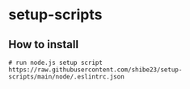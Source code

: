 # setup-scripts

## How to install

```
# run node.js setup script
https://raw.githubusercontent.com/shibe23/setup-scripts/main/node/.eslintrc.json
```
